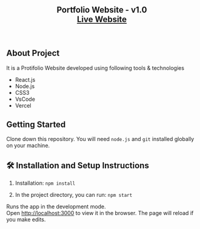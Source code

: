 <h2 align="center">
  Portfolio Website - v1.0<br/>
  <a href="" target="_blank">Live Website</a>

</h2>

<br/>



## About Project

It is a Protifolio Website developed using following tools & technologies<br/>

- React.js
- Node.js
- CSS3
- VsCode
- Vercel

## Getting Started

Clone down this repository. You will need `node.js` and `git` installed globally on your machine.

## 🛠 Installation and Setup Instructions

1. Installation: `npm install`

2. In the project directory, you can run: `npm start`

Runs the app in the development mode.\
Open [http://localhost:3000](http://localhost:3000) to view it in the browser.
The page will reload if you make edits.
